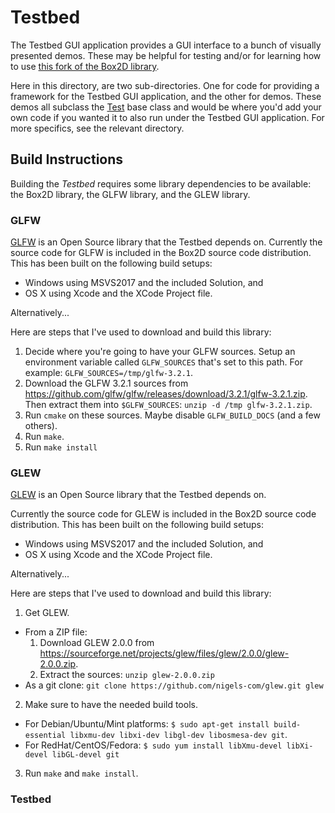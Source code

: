 # Testbed

The Testbed GUI application provides a GUI interface to a bunch of visually
presented demos. These may be helpful for testing and/or for learning how to use
[this fork of the Box2D library](https://github.com/louis-langholtz/Box2D).

Here in this directory, are two sub-directories. One for code for providing a
framework for the Testbed GUI application, and the other for demos. These demos
all subclass the [Test](Framework/Test.hpp) base class and would be where you'd
add your own code if you wanted it to also run under the Testbed GUI
application. For more specifics, see the relevant directory.

## Build Instructions

Building the *Testbed* requires some library dependencies to be available:
the Box2D library, the GLFW library, and the GLEW library.

### GLFW

[GLFW](http://www.glfw.org) is an Open Source library that the Testbed depends
on.
Currently the source code for GLFW is included in the Box2D source code
distribution. This has been built on the following build setups:
- Windows using MSVS2017 and the included Solution, and
- OS X using Xcode and the XCode Project file.

Alternatively...

Here are steps that I've used to download and build this library:
1. Decide where you're going to have your GLFW sources. Setup an environment
   variable called `GLFW_SOURCES` that's set to this path. For example:
     `GLFW_SOURCES=/tmp/glfw-3.2.1`.
2. Download the GLFW 3.2.1 sources from
   https://github.com/glfw/glfw/releases/download/3.2.1/glfw-3.2.1.zip. Then
   extract them into `$GLFW_SOURCES`: `unzip -d /tmp glfw-3.2.1.zip`.
3. Run `cmake` on these sources. Maybe disable `GLFW_BUILD_DOCS` (and a few
   others).
4. Run `make`.
5. Run `make install`

### GLEW

[GLEW](http://glew.sourceforge.net) is an Open Source library that the Testbed
depends on.

Currently the source code for GLEW is included in the Box2D source code
distribution. This has been built on the following build setups:
- Windows using MSVS2017 and the included Solution, and
- OS X using Xcode and the XCode Project file.

Alternatively...

Here are steps that I've used to download and build this library:
1. Get GLEW.
  - From a ZIP file:
    1. Download GLEW 2.0.0 from
       https://sourceforge.net/projects/glew/files/glew/2.0.0/glew-2.0.0.zip.
    2. Extract the sources: `unzip glew-2.0.0.zip`
  - As a git clone: `git clone https://github.com/nigels-com/glew.git glew`
2. Make sure to have the needed build tools.
  - For Debian/Ubuntu/Mint platforms: `$ sudo apt-get install build-essential libxmu-dev libxi-dev libgl-dev libosmesa-dev git`.
  - For RedHat/CentOS/Fedora:  `$ sudo yum install libXmu-devel libXi-devel libGL-devel git`
3. Run `make` and `make install`.

### Testbed
